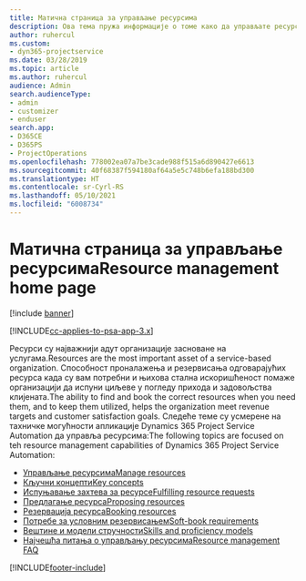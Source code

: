 ```yaml
---
title: Матична страница за управљање ресурсима
description: Ова тема пружа информације о томе како да управљате ресурсима.
author: ruhercul
ms.custom:
- dyn365-projectservice
ms.date: 03/28/2019
ms.topic: article
ms.author: ruhercul
audience: Admin
search.audienceType:
- admin
- customizer
- enduser
search.app:
- D365CE
- D365PS
- ProjectOperations
ms.openlocfilehash: 778002ea07a7be3cade988f515a6d890427e6613
ms.sourcegitcommit: 40f68387f594180af64a5e5c748b6efa188bd300
ms.translationtype: HT
ms.contentlocale: sr-Cyrl-RS
ms.lasthandoff: 05/10/2021
ms.locfileid: "6008734"
---
```

# <a name="resource-management-home-page"></a><span data-ttu-id="db898-103">Матична страница за управљање ресурсима</span><span class="sxs-lookup"><span data-stu-id="db898-103">Resource management home page</span></span>

[!include [banner](../includes/psa-now-project-operations.md)]

[!INCLUDE[cc-applies-to-psa-app-3.x](../includes/cc-applies-to-psa-app-3x.md)]

<span data-ttu-id="db898-104">Ресурси су најважнији адут организације засноване на услугама.</span><span class="sxs-lookup"><span data-stu-id="db898-104">Resources are the most important asset of a service-based organization.</span></span> <span data-ttu-id="db898-105">Способност проналажења и резервисања одговарајућих ресурса када су вам потребни и њихова стална искоришћеност помаже организацији да испуни циљеве у погледу прихода и задовољства клијената.</span><span class="sxs-lookup"><span data-stu-id="db898-105">The ability to find and book the correct resources when you need them, and to keep them utilized, helps the organization meet revenue targets and customer satisfaction goals.</span></span> <span data-ttu-id="db898-106">Следеће теме су усмерене на тахничке могућности апликације Dynamics 365 Project Service Automation да управља ресурсима:</span><span class="sxs-lookup"><span data-stu-id="db898-106">The following topics are focused on teh resource management capabilities of Dynamics 365 Project Service Automation:</span></span>

- [<span data-ttu-id="db898-107">Управљање ресурсима</span><span class="sxs-lookup"><span data-stu-id="db898-107">Manage resources</span></span>](manage-resources.md)
- [<span data-ttu-id="db898-108">Кључни концепти</span><span class="sxs-lookup"><span data-stu-id="db898-108">Key concepts</span></span>](reports-key-concepts.md)
- [<span data-ttu-id="db898-109">Испуњавање захтева за ресурсе</span><span class="sxs-lookup"><span data-stu-id="db898-109">Fulfilling resource requests</span></span>](resource-management-fulfill-requests.md)
- [<span data-ttu-id="db898-110">Предлагање ресурса</span><span class="sxs-lookup"><span data-stu-id="db898-110">Proposing resources</span></span>](resource-management-propose-resources.md)
- [<span data-ttu-id="db898-111">Резервација ресурса</span><span class="sxs-lookup"><span data-stu-id="db898-111">Booking resources</span></span>](resource-management-book-resources-scheduleboard.md)
- [<span data-ttu-id="db898-112">Потребе за условним резервисањем</span><span class="sxs-lookup"><span data-stu-id="db898-112">Soft-book requirements</span></span>](resource-management-softbook-requirements.md)
- [<span data-ttu-id="db898-113">Вештине и модели стручности</span><span class="sxs-lookup"><span data-stu-id="db898-113">Skills and proficiency models</span></span>](resource-management-skills-proficiency.md)
- [<span data-ttu-id="db898-114">Најчешћа питања о управљању ресурсима</span><span class="sxs-lookup"><span data-stu-id="db898-114">Resource management FAQ</span></span>](resource-management-faq.md)


[!INCLUDE[footer-include](../includes/footer-banner.md)]